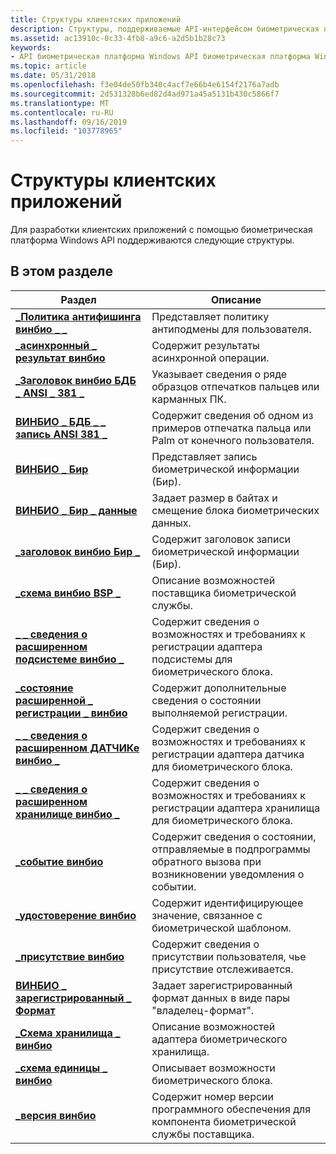 ```yaml
---
title: Структуры клиентских приложений
description: Структуры, поддерживаемые API-интерфейсом биометрическая платформа Windows для разработки клиентских приложений.
ms.assetid: ac13910c-0c33-4fb8-a9c6-a2d5b1b28c73
keywords:
- API биометрическая платформа Windows API биометрическая платформа Windows, структуры клиентских приложений
ms.topic: article
ms.date: 05/31/2018
ms.openlocfilehash: f3e04de50fb340c4acf7e66b4e6154f2176a7adb
ms.sourcegitcommit: 2d531328b6ed82d4ad971a45a5131b430c5866f7
ms.translationtype: MT
ms.contentlocale: ru-RU
ms.lasthandoff: 09/16/2019
ms.locfileid: "103778965"
---
```

# <a name="client-application-structures"></a>Структуры клиентских приложений

Для разработки клиентских приложений с помощью биометрическая платформа Windows API поддерживаются следующие структуры.

## <a name="in-this-section"></a>В этом разделе



| Раздел                                                                                        | Описание                                                                                                                     |
|----------------------------------------------------------------------------------------------|---------------------------------------------------------------------------------------------------------------------------------|
| [**\_Политика антифишинга винбио \_ \_**](winbio-anti-spoof-policy.md)<br/>                   | Представляет политику антиподмены для пользователя.<br/>                                                                       |
| [**\_асинхронный \_ результат винбио**](/windows/desktop/api/Winbio/ns-winbio-winbio_async_result)<br/>                              | Содержит результаты асинхронной операции.<br/>                                                                   |
| [**\_Заголовок винбио БДБ \_ ANSI \_ 381 \_**](winbio-bdb-ansi-381-header.md)<br/>              | Указывает сведения о ряде образцов отпечатков пальцев или карманных ПК.<br/>                                                 |
| [**ВИНБИО \_ БДБ \_ \_ запись ANSI 381 \_**](winbio-bdb-ansi-381-record.md)<br/>              | Содержит сведения об одном из примеров отпечатка пальца или Palm от конечного пользователя.<br/>                                     |
| [**ВИНБИО \_ Бир**](winbio-bir.md)<br/>                                                 | Представляет запись биометрической информации (Бир).<br/>                                                                     |
| [**ВИНБИО \_ Бир \_ данные**](winbio-bir-data.md)<br/>                                      | Задает размер в байтах и смещение блока биометрических данных.<br/>                                    |
| [**\_заголовок винбио Бир \_**](winbio-bir-header.md)<br/>                                  | Содержит заголовок записи биометрической информации (Бир).<br/>                                                         |
| [**\_схема винбио BSP \_**](winbio-bsp-schema.md)<br/>                                  | Описание возможностей поставщика биометрической службы.<br/>                                                          |
| [**\_ \_ сведения о расширенном подсистеме винбио \_**](winbio-extended-engine-info.md)<br/>             | Содержит сведения о возможностях и требованиях к регистрации адаптера подсистемы для биометрического блока.<br/>  |
| [**\_состояние расширенной \_ регистрации \_ винбио**](winbio-extended-enrollment-status.md)<br/> | Содержит дополнительные сведения о состоянии выполняемой регистрации.<br/>                               |
| [**\_ \_ сведения о расширенном ДАТЧИКе винбио \_**](winbio-extended-sensor-info.md)<br/>             | Содержит сведения о возможностях и требованиях к регистрации адаптера датчика для биометрического блока.<br/>  |
| [**\_ \_ сведения о расширенном хранилище винбио \_**](winbio-extended-storage-info.md)<br/>           | Содержит сведения о возможностях и требованиях к регистрации адаптера хранилища для биометрического блока.<br/> |
| [**\_событие винбио**](winbio-event.md)<br/>                                             | Содержит сведения о состоянии, отправляемые в подпрограммы обратного вызова при возникновении уведомления о событии.<br/>                             |
| [**\_удостоверение винбио**](winbio-identity.md)<br/>                                       | Содержит идентифицирующее значение, связанное с биометрической шаблоном.<br/>                                                  |
| [**\_присутствие винбио**](winbio-presence.md)<br/>                                       | Содержит сведения о присутствии пользователя, чье присутствие отслеживается.<br/>                          |
| [**ВИНБИО \_ зарегистрированный \_ Формат**](winbio-registered-format.md)<br/>                    | Задает зарегистрированный формат данных в виде пары "владелец-формат".<br/>                                                          |
| [**\_Схема хранилища \_ винбио**](winbio-storage-schema.md)<br/>                          | Описание возможностей адаптера биометрического хранилища.<br/>                                                           |
| [**\_схема единицы \_ винбио**](winbio-unit-schema.md)<br/>                                | Описывает возможности биометрического блока.<br/>                                                                      |
| [**\_версия винбио**](winbio-version.md)<br/>                                         | Содержит номер версии программного обеспечения для компонента биометрической службы поставщика.<br/>                                      |



 

 

 





